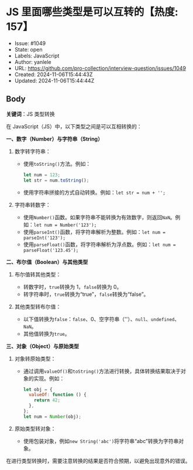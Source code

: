 # JS 里面哪些类型是可以互转的【热度: 157】

- Issue: #1049
- State: open
- Labels: JavaScript
- Author: yanlele
- URL: https://github.com/pro-collection/interview-question/issues/1049
- Created: 2024-11-06T15:44:43Z
- Updated: 2024-11-06T15:44:44Z

## Body

**关键词**：JS 类型转换

在 JavaScript（JS）中，以下类型之间是可以互相转换的：

**一、数字（Number）与字符串（String）**

1. 数字转字符串：

   - 使用`toString()`方法。例如：
     ```javascript
     let num = 123;
     let str = num.toString();
     ```
   - 使用字符串拼接的方式自动转换。例如：`let str = num + '';`

2. 字符串转数字：
   - 使用`Number()`函数。如果字符串不能转换为有效数字，则返回`NaN`。例如：`let num = Number('123');`
   - 使用`parseInt()`函数，将字符串解析为整数。例如：`let num = parseInt('123');`
   - 使用`parseFloat()`函数，将字符串解析为浮点数。例如：`let num = parseFloat('123.45');`

**二、布尔值（Boolean）与其他类型**

1. 布尔值转其他类型：

   - 转数字时，`true`转换为 1，`false`转换为 0。
   - 转字符串时，`true`转换为“true”，`false`转换为“false”。

2. 其他类型转布尔值：
   - 以下值转换为`false`：`false`、0、空字符串（''）、`null`、`undefined`、`NaN`。
   - 其他值转换为`true`。

**三、对象（Object）与原始类型**

1. 对象转原始类型：

   - 通过调用`valueOf()`和`toString()`方法进行转换，具体转换结果取决于对象的实现。例如：
     ```javascript
     let obj = {
       valueOf: function () {
         return 42;
       },
     };
     let num = Number(obj);
     ```

2. 原始类型转对象：
   - 使用包装对象，例如`new String('abc')`将字符串“abc”转换为字符串对象。

在进行类型转换时，需要注意转换的结果是否符合预期，以避免出现意外的错误。

